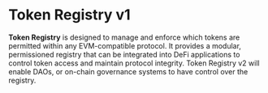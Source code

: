 # Token Registry v1

**Token Registry** is designed to manage and enforce which tokens are permitted within any EVM-compatible protocol. It provides a modular, permissioned registry that can be integrated into DeFi applications to control token access and maintain protocol integrity. Token Registry v2 will enable DAOs, or on-chain governance systems to have control over the registry.
